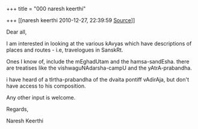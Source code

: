 +++
title = "000 naresh keerthi"

+++
[[naresh keerthi	2010-12-27, 22:39:59 [Source](https://groups.google.com/g/samskrita/c/MIhfLoqHsLw)]]



Dear all,  
  
I am interested in looking at the various kAvyas which have descriptions of places and routes - i.e, travelogues in SanskRt.  
  
Ones I know of, include the mEghadUtam and the hamsa-sandEsha. there are treatises like the vishwaguNAdarsha-campU and the yAtrA-prabandha.  
  
  
i have heard of a tIrtha-prabandha of the dvaita pontiff vAdirAja, but don't have access to his composition.  
  
Any other input is welcome.  
  
Regards,  
  
Naresh Keerthi  


